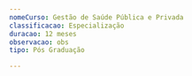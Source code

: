```yaml
---
nomeCurso: Gestão de Saúde Pública e Privada
classificacao: Especialização
duracao: 12 meses
observacao: obs
tipo: Pós Graduação

---
```


